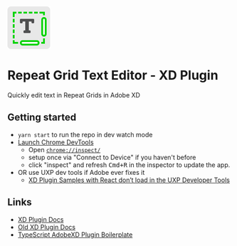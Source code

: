 ![Repeat Grid Text Editor Logo](./images/logo.svg)

# Repeat Grid Text Editor - XD Plugin
Quickly edit text in Repeat Grids in Adobe XD

## Getting started
- `yarn start` to run the repo in dev watch mode
- [Launch Chrome DevTools](https://adobexdplatform.com/plugin-docs/tutorials/debugging/#2-launch-chrome-devtools)
  - Open [`chrome://inspect/`](chrome://inspect/) 
  - setup once via "Connect to Device" if you haven't before
  - click "inspect" and refresh <kbd>Cmd+R</kbd> in the inspector to update the app.
- OR use UXP dev tools if Adobe ever fixes it
  - [XD Plugin Samples with React don’t load in the UXP Developer Tools](https://forums.creativeclouddeveloper.com/t/xd-plugin-samples-with-react-dont-load-in-the-uxp-developer-tools/4023)

## Links
- [XD Plugin Docs](https://www.adobe.io/xd/uxp/)
- [Old XD Plugin Docs](https://adobexdplatform.com/plugin-docs/)
- [TypeScript AdobeXD Plugin Boilerplate](https://github.com/joshferrell/adobexd-react-typescript)

